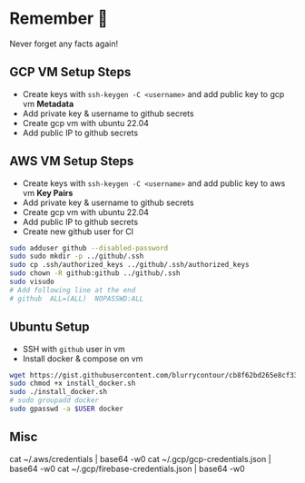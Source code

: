 # Remember 🧠
Never forget any facts again!

## GCP VM Setup Steps
* Create keys with `ssh-keygen -C <username>` and add public key to gcp vm **Metadata**
* Add private key & username to github secrets
* Create gcp vm with ubuntu 22.04
* Add public IP to github secrets

## AWS VM Setup Steps
* Create keys with `ssh-keygen -C <username>` and add public key to aws vm **Key Pairs**
* Add private key & username to github secrets
* Create gcp vm with ubuntu 22.04
* Add public IP to github secrets
* Create new github user for CI
```bash
sudo adduser github --disabled-password
sudo sudo mkdir -p ../github/.ssh
sudo cp .ssh/authorized_keys ../github/.ssh/authorized_keys
sudo chown -R github:github ../github/.ssh
sudo visudo
# Add following line at the end
# github  ALL=(ALL)  NOPASSWD:ALL
```

## Ubuntu Setup
* SSH with `github` user in vm
* Install docker & compose on vm
```bash
wget https://gist.githubusercontent.com/blurrycontour/cb8f62bd265e8cf335d3938745e985f3/raw/1eaee626b6a67047d3cbc2c39bdc33b039f61962/install_docker.sh
sudo chmod +x install_docker.sh
sudo ./install_docker.sh
# sudo groupadd docker
sudo gpasswd -a $USER docker
```

## Misc
cat ~/.aws/credentials | base64 -w0
cat ~/.gcp/gcp-credentials.json | base64 -w0
cat ~/.gcp/firebase-credentials.json | base64 -w0
